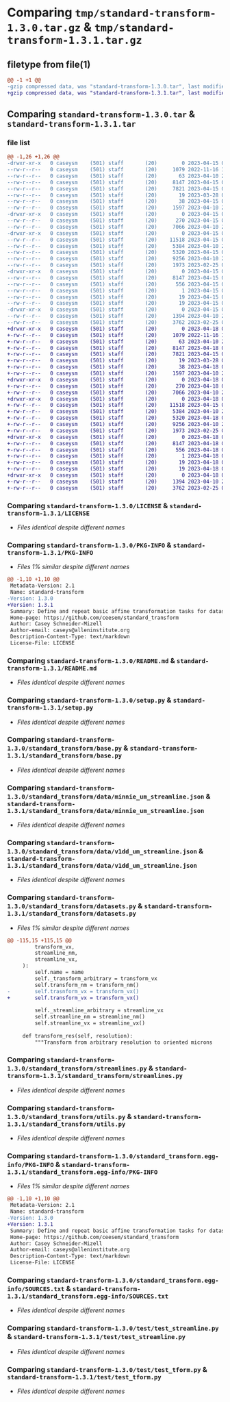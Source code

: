 # Comparing `tmp/standard-transform-1.3.0.tar.gz` & `tmp/standard-transform-1.3.1.tar.gz`

## filetype from file(1)

```diff
@@ -1 +1 @@
-gzip compressed data, was "standard-transform-1.3.0.tar", last modified: Sat Apr 15 06:35:29 2023, max compression
+gzip compressed data, was "standard-transform-1.3.1.tar", last modified: Tue Apr 18 00:00:44 2023, max compression
```

## Comparing `standard-transform-1.3.0.tar` & `standard-transform-1.3.1.tar`

### file list

```diff
@@ -1,26 +1,26 @@
-drwxr-xr-x   0 caseysm    (501) staff       (20)        0 2023-04-15 06:35:29.905051 standard-transform-1.3.0/
--rw-r--r--   0 caseysm    (501) staff       (20)     1079 2022-11-16 18:20:55.000000 standard-transform-1.3.0/LICENSE
--rw-r--r--   0 caseysm    (501) staff       (20)       63 2023-04-10 23:37:06.000000 standard-transform-1.3.0/MANIFEST.in
--rw-r--r--   0 caseysm    (501) staff       (20)     8147 2023-04-15 06:35:29.904875 standard-transform-1.3.0/PKG-INFO
--rw-r--r--   0 caseysm    (501) staff       (20)     7821 2023-04-15 06:33:04.000000 standard-transform-1.3.0/README.md
--rw-r--r--   0 caseysm    (501) staff       (20)       19 2023-03-28 05:17:19.000000 standard-transform-1.3.0/requirements.txt
--rw-r--r--   0 caseysm    (501) staff       (20)       38 2023-04-15 06:35:29.905097 standard-transform-1.3.0/setup.cfg
--rw-r--r--   0 caseysm    (501) staff       (20)     1597 2023-04-10 23:43:10.000000 standard-transform-1.3.0/setup.py
-drwxr-xr-x   0 caseysm    (501) staff       (20)        0 2023-04-15 06:35:29.902946 standard-transform-1.3.0/standard_transform/
--rw-r--r--   0 caseysm    (501) staff       (20)      270 2023-04-15 06:35:10.000000 standard-transform-1.3.0/standard_transform/__init__.py
--rw-r--r--   0 caseysm    (501) staff       (20)     7066 2023-04-10 23:37:06.000000 standard-transform-1.3.0/standard_transform/base.py
-drwxr-xr-x   0 caseysm    (501) staff       (20)        0 2023-04-15 06:35:29.904003 standard-transform-1.3.0/standard_transform/data/
--rw-r--r--   0 caseysm    (501) staff       (20)    11518 2023-04-15 02:44:52.000000 standard-transform-1.3.0/standard_transform/data/minnie_um_streamline.json
--rw-r--r--   0 caseysm    (501) staff       (20)     5384 2023-04-10 23:37:06.000000 standard-transform-1.3.0/standard_transform/data/v1dd_um_streamline.json
--rw-r--r--   0 caseysm    (501) staff       (20)     5320 2023-04-15 05:43:54.000000 standard-transform-1.3.0/standard_transform/datasets.py
--rw-r--r--   0 caseysm    (501) staff       (20)     9256 2023-04-10 23:37:06.000000 standard-transform-1.3.0/standard_transform/streamlines.py
--rw-r--r--   0 caseysm    (501) staff       (20)     1973 2023-02-25 05:35:09.000000 standard-transform-1.3.0/standard_transform/utils.py
-drwxr-xr-x   0 caseysm    (501) staff       (20)        0 2023-04-15 06:35:29.903571 standard-transform-1.3.0/standard_transform.egg-info/
--rw-r--r--   0 caseysm    (501) staff       (20)     8147 2023-04-15 06:35:29.000000 standard-transform-1.3.0/standard_transform.egg-info/PKG-INFO
--rw-r--r--   0 caseysm    (501) staff       (20)      556 2023-04-15 06:35:29.000000 standard-transform-1.3.0/standard_transform.egg-info/SOURCES.txt
--rw-r--r--   0 caseysm    (501) staff       (20)        1 2023-04-15 06:35:29.000000 standard-transform-1.3.0/standard_transform.egg-info/dependency_links.txt
--rw-r--r--   0 caseysm    (501) staff       (20)       19 2023-04-15 06:35:29.000000 standard-transform-1.3.0/standard_transform.egg-info/requires.txt
--rw-r--r--   0 caseysm    (501) staff       (20)       19 2023-04-15 06:35:29.000000 standard-transform-1.3.0/standard_transform.egg-info/top_level.txt
-drwxr-xr-x   0 caseysm    (501) staff       (20)        0 2023-04-15 06:35:29.904559 standard-transform-1.3.0/test/
--rw-r--r--   0 caseysm    (501) staff       (20)     1394 2023-04-10 23:37:06.000000 standard-transform-1.3.0/test/test_streamline.py
--rw-r--r--   0 caseysm    (501) staff       (20)     3762 2023-02-25 05:39:09.000000 standard-transform-1.3.0/test/test_tform.py
+drwxr-xr-x   0 caseysm    (501) staff       (20)        0 2023-04-18 00:00:44.043508 standard-transform-1.3.1/
+-rw-r--r--   0 caseysm    (501) staff       (20)     1079 2022-11-16 18:20:55.000000 standard-transform-1.3.1/LICENSE
+-rw-r--r--   0 caseysm    (501) staff       (20)       63 2023-04-10 23:37:06.000000 standard-transform-1.3.1/MANIFEST.in
+-rw-r--r--   0 caseysm    (501) staff       (20)     8147 2023-04-18 00:00:44.043212 standard-transform-1.3.1/PKG-INFO
+-rw-r--r--   0 caseysm    (501) staff       (20)     7821 2023-04-15 06:33:04.000000 standard-transform-1.3.1/README.md
+-rw-r--r--   0 caseysm    (501) staff       (20)       19 2023-03-28 05:17:19.000000 standard-transform-1.3.1/requirements.txt
+-rw-r--r--   0 caseysm    (501) staff       (20)       38 2023-04-18 00:00:44.043563 standard-transform-1.3.1/setup.cfg
+-rw-r--r--   0 caseysm    (501) staff       (20)     1597 2023-04-10 23:43:10.000000 standard-transform-1.3.1/setup.py
+drwxr-xr-x   0 caseysm    (501) staff       (20)        0 2023-04-18 00:00:44.040117 standard-transform-1.3.1/standard_transform/
+-rw-r--r--   0 caseysm    (501) staff       (20)      270 2023-04-18 00:00:27.000000 standard-transform-1.3.1/standard_transform/__init__.py
+-rw-r--r--   0 caseysm    (501) staff       (20)     7066 2023-04-10 23:37:06.000000 standard-transform-1.3.1/standard_transform/base.py
+drwxr-xr-x   0 caseysm    (501) staff       (20)        0 2023-04-18 00:00:44.041939 standard-transform-1.3.1/standard_transform/data/
+-rw-r--r--   0 caseysm    (501) staff       (20)    11518 2023-04-15 02:44:52.000000 standard-transform-1.3.1/standard_transform/data/minnie_um_streamline.json
+-rw-r--r--   0 caseysm    (501) staff       (20)     5384 2023-04-10 23:37:06.000000 standard-transform-1.3.1/standard_transform/data/v1dd_um_streamline.json
+-rw-r--r--   0 caseysm    (501) staff       (20)     5320 2023-04-18 00:00:02.000000 standard-transform-1.3.1/standard_transform/datasets.py
+-rw-r--r--   0 caseysm    (501) staff       (20)     9256 2023-04-10 23:37:06.000000 standard-transform-1.3.1/standard_transform/streamlines.py
+-rw-r--r--   0 caseysm    (501) staff       (20)     1973 2023-02-25 05:35:09.000000 standard-transform-1.3.1/standard_transform/utils.py
+drwxr-xr-x   0 caseysm    (501) staff       (20)        0 2023-04-18 00:00:44.041293 standard-transform-1.3.1/standard_transform.egg-info/
+-rw-r--r--   0 caseysm    (501) staff       (20)     8147 2023-04-18 00:00:44.000000 standard-transform-1.3.1/standard_transform.egg-info/PKG-INFO
+-rw-r--r--   0 caseysm    (501) staff       (20)      556 2023-04-18 00:00:44.000000 standard-transform-1.3.1/standard_transform.egg-info/SOURCES.txt
+-rw-r--r--   0 caseysm    (501) staff       (20)        1 2023-04-18 00:00:44.000000 standard-transform-1.3.1/standard_transform.egg-info/dependency_links.txt
+-rw-r--r--   0 caseysm    (501) staff       (20)       19 2023-04-18 00:00:44.000000 standard-transform-1.3.1/standard_transform.egg-info/requires.txt
+-rw-r--r--   0 caseysm    (501) staff       (20)       19 2023-04-18 00:00:44.000000 standard-transform-1.3.1/standard_transform.egg-info/top_level.txt
+drwxr-xr-x   0 caseysm    (501) staff       (20)        0 2023-04-18 00:00:44.042712 standard-transform-1.3.1/test/
+-rw-r--r--   0 caseysm    (501) staff       (20)     1394 2023-04-10 23:37:06.000000 standard-transform-1.3.1/test/test_streamline.py
+-rw-r--r--   0 caseysm    (501) staff       (20)     3762 2023-02-25 05:39:09.000000 standard-transform-1.3.1/test/test_tform.py
```

### Comparing `standard-transform-1.3.0/LICENSE` & `standard-transform-1.3.1/LICENSE`

 * *Files identical despite different names*

### Comparing `standard-transform-1.3.0/PKG-INFO` & `standard-transform-1.3.1/PKG-INFO`

 * *Files 1% similar despite different names*

```diff
@@ -1,10 +1,10 @@
 Metadata-Version: 2.1
 Name: standard-transform
-Version: 1.3.0
+Version: 1.3.1
 Summary: Define and repeat basic affine transformation tasks for datasets
 Home-page: https://github.com/ceesem/standard_transform
 Author: Casey Schneider-Mizell
 Author-email: caseys@alleninstitute.org
 Description-Content-Type: text/markdown
 License-File: LICENSE
```

### Comparing `standard-transform-1.3.0/README.md` & `standard-transform-1.3.1/README.md`

 * *Files identical despite different names*

### Comparing `standard-transform-1.3.0/setup.py` & `standard-transform-1.3.1/setup.py`

 * *Files identical despite different names*

### Comparing `standard-transform-1.3.0/standard_transform/base.py` & `standard-transform-1.3.1/standard_transform/base.py`

 * *Files identical despite different names*

### Comparing `standard-transform-1.3.0/standard_transform/data/minnie_um_streamline.json` & `standard-transform-1.3.1/standard_transform/data/minnie_um_streamline.json`

 * *Files identical despite different names*

### Comparing `standard-transform-1.3.0/standard_transform/data/v1dd_um_streamline.json` & `standard-transform-1.3.1/standard_transform/data/v1dd_um_streamline.json`

 * *Files identical despite different names*

### Comparing `standard-transform-1.3.0/standard_transform/datasets.py` & `standard-transform-1.3.1/standard_transform/datasets.py`

 * *Files 1% similar despite different names*

```diff
@@ -115,15 +115,15 @@
         transform_vx,
         streamline_nm,
         streamline_vx,
     ):
         self.name = name
         self._transform_arbitrary = transform_vx
         self.transform_nm = transform_nm()
-        self.trasnform_vx = transform_vx()
+        self.transform_vx = transform_vx()
 
         self._streamline_arbitrary = streamline_vx
         self.streamline_nm = streamline_nm()
         self.streamline_vx = streamline_vx() 
     
     def transform_res(self, resolution):
         """Transform from arbitrary resolution to oriented microns
```

### Comparing `standard-transform-1.3.0/standard_transform/streamlines.py` & `standard-transform-1.3.1/standard_transform/streamlines.py`

 * *Files identical despite different names*

### Comparing `standard-transform-1.3.0/standard_transform/utils.py` & `standard-transform-1.3.1/standard_transform/utils.py`

 * *Files identical despite different names*

### Comparing `standard-transform-1.3.0/standard_transform.egg-info/PKG-INFO` & `standard-transform-1.3.1/standard_transform.egg-info/PKG-INFO`

 * *Files 1% similar despite different names*

```diff
@@ -1,10 +1,10 @@
 Metadata-Version: 2.1
 Name: standard-transform
-Version: 1.3.0
+Version: 1.3.1
 Summary: Define and repeat basic affine transformation tasks for datasets
 Home-page: https://github.com/ceesem/standard_transform
 Author: Casey Schneider-Mizell
 Author-email: caseys@alleninstitute.org
 Description-Content-Type: text/markdown
 License-File: LICENSE
```

### Comparing `standard-transform-1.3.0/standard_transform.egg-info/SOURCES.txt` & `standard-transform-1.3.1/standard_transform.egg-info/SOURCES.txt`

 * *Files identical despite different names*

### Comparing `standard-transform-1.3.0/test/test_streamline.py` & `standard-transform-1.3.1/test/test_streamline.py`

 * *Files identical despite different names*

### Comparing `standard-transform-1.3.0/test/test_tform.py` & `standard-transform-1.3.1/test/test_tform.py`

 * *Files identical despite different names*

